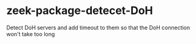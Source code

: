 # zeek-package-detecet-DoH
Detect DoH servers and add timeout to them so that the DoH connection won't take too long
